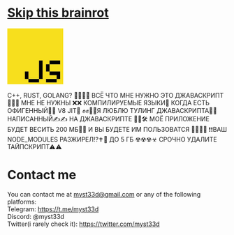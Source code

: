 # [Skip this brainrot](#contact-me)

<img src="js.jpg" width="128">

C++, RUST, GOLANG? 🤢🤮🤮🤮 ВСЁ ЧТО МНЕ НУЖНО ЭТО ДЖАВАСКРИПТ 🛐😤😤 МНЕ НЕ НУЖНЫ ❌❌ КОМПИЛИРУЕМЫЕ ЯЗЫКИ🤮 КОГДА ЕСТЬ ОФИГЕННЫЙ💄💋 V8 JIT🛐 ✊✊👊🤘Я ЛЮБЛЮ ТУЛИНГ ДЖАВАСКРИПТА🫵🫶 НАПИСАННЫЙ✍✍ НА ДЖАВАСКРИПТЕ 🦾🦾🛠 МОЁ ПРИЛОЖЕНИЕ БУДЕТ ВЕСИТЬ 200 МБ🥰🥰 И ВЫ БУДЕТЕ ИМ ПОЛЬЗОВАТСЯ 🤩😤😤🥵 ❗❗ВАШ NODE_MODULES РАЗЖИРЕЛ⁉✝🛐 ДО 5 ГБ ☢☢☢☣ СРОЧНО УДАЛИТЕ ТАЙПСКРИПТ⚠⚠

# Contact me
You can contact me at myst33d@gmail.com or any of the following platforms:  
Telegram: https://t.me/myst33d  
Discord: @myst33d  
Twitter(i rarely check it): https://twitter.com/myst33d
